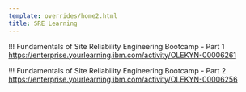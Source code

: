 ```yaml
---
template: overrides/home2.html
title: SRE Learning
---
```


!!! Fundamentals of Site Reliability Engineering Bootcamp - Part 1
    https://enterprise.yourlearning.ibm.com/activity/OLEKYN-00006261

!!! Fundamentals of Site Reliability Engineering Bootcamp - Part 2
    https://enterprise.yourlearning.ibm.com/activity/OLEKYN-00006256